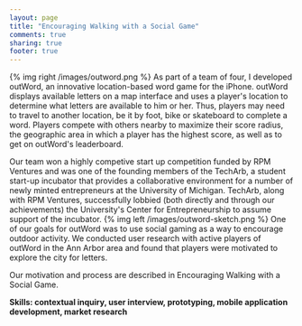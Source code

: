 ```yaml
---
layout: page
title: "Encouraging Walking with a Social Game"
comments: true
sharing: true
footer: true
---
```

{% img right /images/outword.png %}
As part of a team of four, I developed outWord, an innovative location-based word game for the iPhone. outWord displays available letters on a map interface and uses a player's location to determine what letters are available to him or her. Thus, players may need to travel to another location, be it by foot, bike or skateboard to complete a word. Players compete with others nearby to maximize their score radius, the geographic area in which a player has the highest score, as well as to get on outWord's leaderboard.

Our team won a highly competive start up competition funded by RPM Ventures and was one of the founding members of the TechArb, a student start-up incubator that provides a collaborative environment for a number of newly minted entrepreneurs at the University of Michigan. TechArb, along with RPM Ventures, successfully lobbied (both directly and through our achievements) the University's Center for Entrepreneurship to assume support of the incubator.
{% img left /images/outword-sketch.png %}
One of our goals for outWord was to use social gaming as a way to encourage outdoor activity. We conducted user research with active players of outWord in the Ann Arbor area and found that players were motivated to explore the city for letters.

Our motivation and process are described in Encouraging Walking with a Social Game.

**Skills: contextual inquiry, user interview, prototyping, mobile application development, market research**